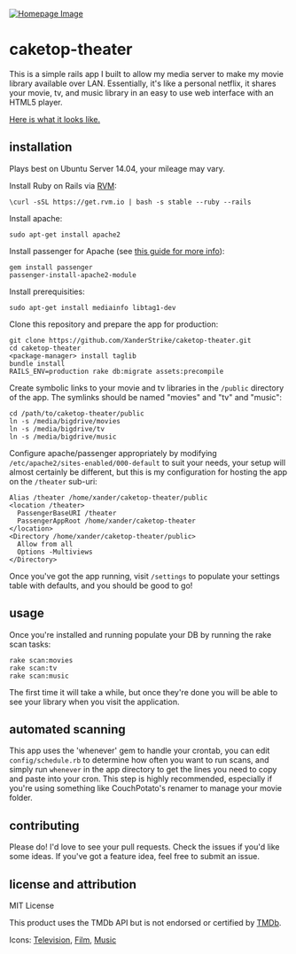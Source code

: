 [![Homepage Image](http://i.imgur.com/mojqDRG.png)](http://imgur.com/a/5GFME)

caketop-theater
=============

This is a simple rails app I built to allow my media server to make my movie library available over LAN. Essentially, it's like a personal netflix, it shares your movie, tv, and music library in an easy to use web interface with an HTML5 player.

[Here is what it looks like.](http://imgur.com/a/5GFME)

installation
-----

Plays best on Ubuntu Server 14.04, your mileage may vary.

Install Ruby on Rails via [RVM](http://rvm.io/):

    \curl -sSL https://get.rvm.io | bash -s stable --ruby --rails

Install apache:

    sudo apt-get install apache2

Install passenger for Apache (see [this guide for more info](https://rvm.io/integration/passenger)):

    gem install passenger
    passenger-install-apache2-module

Install prerequisities:

    sudo apt-get install mediainfo libtag1-dev

Clone this repository and prepare the app for production:

    git clone https://github.com/XanderStrike/caketop-theater.git
    cd caketop-theater
    <package-manager> install taglib
    bundle install
    RAILS_ENV=production rake db:migrate assets:precompile

Create symbolic links to your movie and tv libraries in the `/public` directory of the app. The symlinks should be named "movies" and "tv" and "music":

    cd /path/to/caketop-theater/public
    ln -s /media/bigdrive/movies
    ln -s /media/bigdrive/tv
    ln -s /media/bigdrive/music

Configure apache/passenger appropriately by modifying `/etc/apache2/sites-enabled/000-default` to suit your needs, your setup will almost certainly be different, but this is my configuration for hosting the app on the `/theater` sub-uri:

    Alias /theater /home/xander/caketop-theater/public
    <location /theater>
      PassengerBaseURI /theater
      PassengerAppRoot /home/xander/caketop-theater
    </location>
    <Directory /home/xander/caketop-theater/public>
      Allow from all
      Options -Multiviews
    </Directory>

Once you've got the app running, visit `/settings` to populate your settings table with defaults, and you should be good to go!

usage
-----

Once you're installed and running populate your DB by running the rake scan tasks:

    rake scan:movies
    rake scan:tv
    rake scan:music

The first time it will take a while, but once they're done you will be able to see your library when you visit the application.

automated scanning
------------------

This app uses the 'whenever' gem to handle your crontab, you can edit `config/schedule.rb` to determine how often you want to run scans, and simply run `whenever` in the app directory to get the lines you need to copy and paste into your cron. This step is highly recommended, especially if you're using something like CouchPotato's renamer to manage your movie folder.

contributing
------------

Please do! I'd love to see your pull requests. Check the issues if you'd like some ideas. If you've got a feature idea, feel free to submit an issue.

license and attribution
-----------------------

MIT License

This product uses the TMDb API but is not endorsed or certified by [TMDb](http://www.themoviedb.org).

Icons: [Television](http://thenounproject.com/term/television/416/prev), [Film](http://thenounproject.com/term/reel-to-reel/1895/), [Music](http://thenounproject.com/term/radio/2013/)
